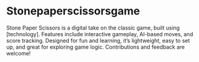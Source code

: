 # Stonepaperscissorsgame
Stone Paper Scissors is a digital take on the classic game, built using [technology]. Features include interactive gameplay, AI-based moves, and score tracking. Designed for fun and learning, it’s lightweight, easy to set up, and great for exploring game logic. Contributions and feedback are welcome!
